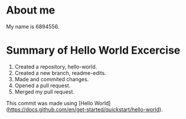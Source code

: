# About me
My name is 6894556.

# Summary of Hello World Excercise
1. Created a repository, hello-world.
2. Created a new branch, readme-edits.
3. Made and commited changes.
4. Opened a pull request.
5. Merged my pull request.

This commit was made using [Hello World] (https://docs.github.com/en/get-started/quickstart/hello-world).
